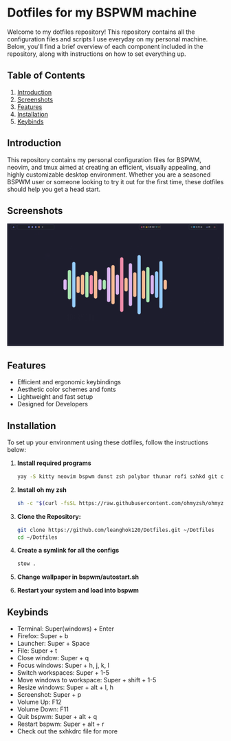 # Dotfiles for my BSPWM machine

Welcome to my dotfiles repository! This repository contains all the configuration files and scripts I use everyday on my personal machine. Below, you'll find a brief overview of each component included in the repository, along with instructions on how to set everything up.

## Table of Contents
1. [Introduction](#introduction)
2. [Screenshots](#screenshots)
3. [Features](#features)
4. [Installation](#installation)
7. [Keybinds](#keybinds)

## Introduction

This repository contains my personal configuration files for BSPWM, neovim, and tmux aimed at creating an efficient, visually appealing, and highly customizable desktop environment. Whether you are a seasoned BSPWM user or someone looking to try it out for the first time, these dotfiles should help you get a head start.

## Screenshots

![](./2024-05-20_11-55.png)

## Features

- Efficient and ergonomic keybindings
- Aesthetic color schemes and fonts
- Lightweight and fast setup
- Designed for Developers

## Installation

To set up your environment using these dotfiles, follow the instructions below:

1. **Install required programs**
    ```sh
    yay -S kitty neovim bspwm dunst zsh polybar thunar rofi sxhkd git curl stow feh picom fzf ripgrep fd
    ```

2. **Install oh my zsh**
    ```sh
    sh -c "$(curl -fsSL https://raw.githubusercontent.com/ohmyzsh/ohmyzsh/master/tools/install.sh)"
    ```

3. **Clone the Repository:**
   ```sh
   git clone https://github.com/leanghok120/Dotfiles.git ~/Dotfiles
   cd ~/Dotfiles
   ```

4. **Create a symlink for all the configs**
    ```sh
    stow .
    ```

5. **Change wallpaper in bspwm/autostart.sh**

6. **Restart your system and load into bspwm**

## Keybinds

- Terminal: Super(windows) + Enter
- Firefox: Super + b
- Launcher: Super + Space
- File: Super + t
- Close window: Super + q
- Focus windows: Super + h, j, k, l
- Switch workspaces: Super + 1-5
- Move windows to workspace: Super + shift + 1-5
- Resize windows: Super + alt + l, h
- Screenshot: Super + p
- Volume Up: F12
- Volume Down: F11
- Quit bspwm: Super + alt + q
- Restart bspwm: Super + alt + r
- Check out the sxhkdrc file for more
